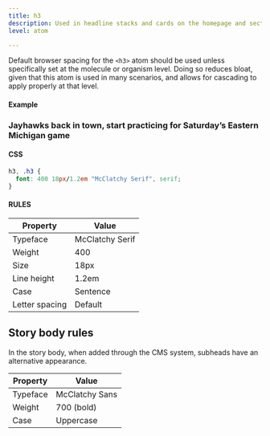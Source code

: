 ```yaml
---
title: h3
description: Used in headline stacks and cards on the homepage and section pages; primary subhead in articles.
level: atom

---
```

Default browser spacing for the `<h3>` atom should be used unless specifically set at the molecule or organism level. Doing so reduces bloat, given that this atom is used in many scenarios, and allows for cascading to apply properly at that level.

#### Example
<div class="example">
  <h3>Jayhawks back in town, start practicing for Saturday’s Eastern Michigan game</h3>
</div>

#### CSS
```css
h3, .h3 {
  font: 400 18px/1.2em "McClatchy Serif", serif;
}
```

#### RULES

Property | Value
--- | ---
Typeface | McClatchy Serif
Weight | 400
Size | 18px
Line height | 1.2em
Case | Sentence
Letter spacing | Default

## Story body rules 

In the story body, when added through the CMS system, subheads have an alternative appearance.

Property | Value
--- | ---
Typeface | McClatchy Sans
Weight | 700 (bold)
Case | Uppercase
